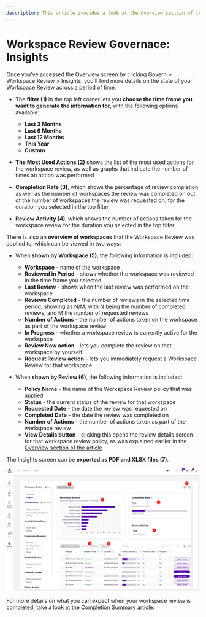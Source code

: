 ```yaml
---
description: This article provides a look at the Overview section of the workspace review governance for Syskit Point Admins.
---
```


# Workspace Review Governace: Insights

Once you've accessed the Overview screen by clicking Govern > Workspace Review > Insights, you'll find more details on the state of your Workspace Review across a period of time.

* The **filter (1)** in the top left corner lets you **choose the time frame you want to generate the information for**, with the following options available:
  * **Last 3 Months**
  * **Last 6 Months**
  * **Last 12 Months**
  * **This Year**
  * **Custom**

* **The Most Used Actions (2)** shows the list of the most used actions for the workspace review, as well as graphs that indicate the number of times an action was performed 

* **Completion Rate (3)**, which shows the percentage of review completion as well as the number of workspaces the review was completed on out of the number of workspaces the review was requested on, for the duration you selected in the top filter

* **Review Activity (4)**, which shows the number of actions taken for the workspace review for the duration you selected in the top filter

There is also an **overview of workspaces** that the Workspace Review was applied to, which can be viewed in two ways:

* When **shown by Workspace (5)**, the following information is included: 
  * **Workspace** - name of the workspace
  * **Reviewed in Period** - shows whether the workspace was reviewed in the time frame you selected
  * **Last Review** - shows when the last review was performed on the workspace
  * **Reviews Completed** - the number of reviews in the selected time period, showing as N/M, with N being the number of completed reviews, and M the number of requested reviews
  * **Number of Actions** - the number of actions taken on the workspace as part of the workspace review
  * **In Progress** - whether a workspace review is currently active for the workspace
  * **Review Now action** - lets you complete the review on that workspace by yourself 
  * **Request Review action** - lets you immediately request a Workspace Review for that workspace

* When **shown by Review (6)**, the following information is included: 
  * **Policy Name** - the name of the Workspace Review policy that was applied
  * **Status** - the current status of the review for that workspace
  * **Requested Date** - the date the review was requested on 
  * **Completed Date** - the date the review was completed on
  * **Number of Actions** - the number of actions taken as part of the workspace review
  * **View Details button** - clicking this opens the review details screen for that workspace review policy, as was explained earlier in the [Overview section of the article](workspace-review-overview.md)

The Insights screen can be **exported as PDF and XLSX files (7)**.

![Governance - Workspace Review - Insights](../../../../static/img/monitor-workspace-review-governance-insights.png)

For more details on what you can expect when your workspace review is completed, take a look at the [Completion Summary article](workspace-review-summary.md).